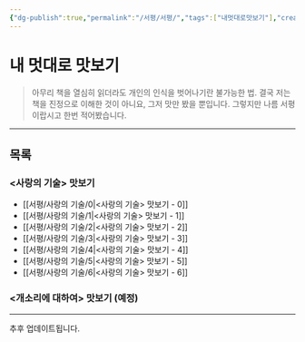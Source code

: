 ```yaml
---
{"dg-publish":true,"permalink":"/서평/서평/","tags":["내멋대로맛보기"],"created":"2024-02-08T15:27:29.404+09:00","updated":"2024-04-05T17:50:09.696+09:00"}
---
```



# 내 멋대로 맛보기

> 아무리 책을 열심히 읽더라도 개인의 인식을 벗어나기란 불가능한 법.
> 결국 저는 책을 진정으로 이해한 것이 아니요, 그저 맛만 봤을 뿐입니다.
> 그렇지만 나름 서평이랍시고 한번 적어봤습니다.
---

## 목록

### <사랑의 기술> 맛보기
+ [[서평/사랑의 기술/0\|<사랑의 기술> 맛보기 - 0]]
+ [[서평/사랑의 기술/1\|<사랑의 기술> 맛보기 - 1]]
+ [[서평/사랑의 기술/2\|<사랑의 기술> 맛보기 - 2]]
+ [[서평/사랑의 기술/3\|<사랑의 기술> 맛보기 - 3]]
+ [[서평/사랑의 기술/4\|<사랑의 기술> 맛보기 - 4]]
+ [[서평/사랑의 기술/5\|<사랑의 기술> 맛보기 - 5]]
+ [[서평/사랑의 기술/6\|<사랑의 기술> 맛보기 - 6]]

### <개소리에 대하여> 맛보기 (예정)

---

추후 업데이트됩니다.